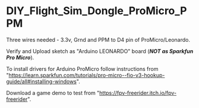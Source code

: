 # DIY_Flight_Sim_Dongle_ProMicro_PPM

Three wires needed - 3.3v, Grnd and PPM to D4 pin of ProMicro/Leonardo.

Verify and Upload sketch as "Arduino LEONARDO" board (***NOT as Sparkfun Pro Micro***).

To install drivers for Arduino ProMicro follow instructions from "https://learn.sparkfun.com/tutorials/pro-micro--fio-v3-hookup-guide/all#installing-windows".

Download a game demo to test from "https://fpv-freerider.itch.io/fpv-freerider".


